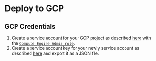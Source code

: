 # Deploy to GCP

## GCP Credentials

1. Create a service account for your GCP project as described [here](https://cloud.google.com/iam/docs/creating-managing-service-accounts#iam-service-accounts-create-console) with the [`Compute Engine Admin role`](https://cloud.google.com/compute/docs/access/iam#compute.admin).
2. Create a service account key for your newly service account as described [here](https://cloud.google.com/iam/docs/creating-managing-service-account-keys) and export it as a JSON file.



